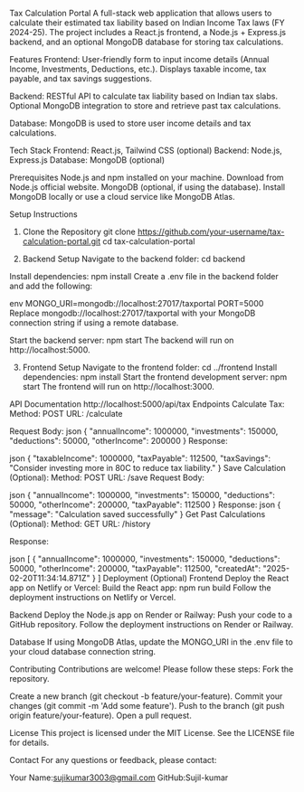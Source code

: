 Tax Calculation Portal
  A full-stack web application that allows users to calculate their estimated tax liability based on Indian Income Tax laws (FY 2024-25). The project includes a React.js frontend, a Node.js + Express.js backend, and an optional MongoDB database for storing tax calculations.

Features
Frontend:
  User-friendly form to input income details (Annual Income, Investments, Deductions, etc.).
  Displays taxable income, tax payable, and tax savings suggestions.

Backend:
  RESTful API to calculate tax liability based on Indian tax slabs.
  Optional MongoDB integration to store and retrieve past tax calculations.

Database:
  MongoDB is used to store user income details and tax calculations.

Tech Stack
  Frontend: React.js, Tailwind CSS (optional)
  Backend: Node.js, Express.js
  Database: MongoDB (optional)

Prerequisites
  Node.js and npm installed on your machine.
  Download from Node.js official website.
  MongoDB (optional, if using the database).
  Install MongoDB locally or use a cloud service like MongoDB Atlas.

Setup Instructions
1. Clone the Repository
  git clone https://github.com/your-username/tax-calculation-portal.git
  cd tax-calculation-portal

3. Backend Setup
  Navigate to the backend folder:
  cd backend

Install dependencies:
  npm install
  Create a .env file in the backend folder and add the following:

env
  MONGO_URI=mongodb://localhost:27017/taxportal
  PORT=5000
  Replace mongodb://localhost:27017/taxportal with your MongoDB connection string if using a remote database.

Start the backend server:
npm start
The backend will run on http://localhost:5000.

3. Frontend Setup
Navigate to the frontend folder:
cd ../frontend
Install dependencies:
npm install
Start the frontend development server:
npm start
The frontend will run on http://localhost:3000.

API Documentation
http://localhost:5000/api/tax
Endpoints
Calculate Tax:
  Method: POST
  URL: /calculate

Request Body:
json
{
  "annualIncome": 1000000,
  "investments": 150000,
  "deductions": 50000,
  "otherIncome": 200000
}
Response:

json
{
  "taxableIncome": 1000000,
  "taxPayable": 112500,
  "taxSavings": "Consider investing more in 80C to reduce tax liability."
}
Save Calculation (Optional):
Method: POST
URL: /save
Request Body:

json
{
  "annualIncome": 1000000,
  "investments": 150000,
  "deductions": 50000,
  "otherIncome": 200000,
  "taxPayable": 112500
}
Response:
json
{
  "message": "Calculation saved successfully"
}
Get Past Calculations (Optional):
Method: GET
URL: /history

Response:

json
[
{
"annualIncome": 1000000,
    "investments": 150000,
    "deductions": 50000,
    "otherIncome": 200000,
    "taxPayable": 112500,
    "createdAt": "2025-02-20T11:34:14.871Z"
  }
]
Deployment (Optional)
Frontend
Deploy the React app on Netlify or Vercel:
Build the React app:
npm run build
Follow the deployment instructions on Netlify or Vercel.

Backend
Deploy the Node.js app on Render or Railway:
Push your code to a GitHub repository.
Follow the deployment instructions on Render or Railway.

Database
If using MongoDB Atlas, update the MONGO_URI in the .env file to your cloud database connection string.



Contributing
Contributions are welcome! Please follow these steps:
Fork the repository.

Create a new branch (git checkout -b feature/your-feature).
Commit your changes (git commit -m 'Add some feature').
Push to the branch (git push origin feature/your-feature).
Open a pull request.

License
This project is licensed under the MIT License. See the LICENSE file for details.

Contact
For any questions or feedback, please contact:

Your Name:sujikumar3003@gmail.com 
GitHub:Sujil-kumar
